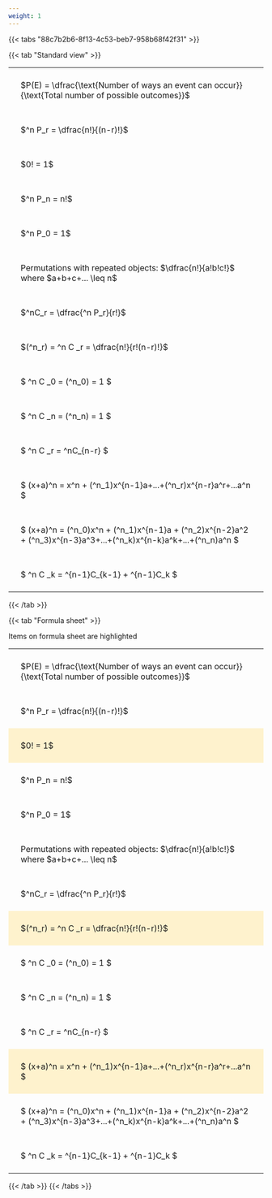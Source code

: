 ```yaml
---
weight: 1
---
```


{{< tabs "88c7b2b6-8f13-4c53-beb7-958b68f42f31" >}}

{{< tab "Standard view" >}}

<style type="text/css">
#T_53f98 th.col_heading {
  text-align: left;
  font-size: 1em;
}
#T_53f98 td {
  text-align: left;
  font-size: 1em;
  padding: 1.5em;
}
</style>
<table id="T_53f98">
  <thead>
  </thead>
  <tbody>
    <tr>
      <td id="T_53f98_row0_col0" class="data row0 col0" >$P(E) = \dfrac{\text{Number of ways an event can occur}}{\text{Total number of possible outcomes}}$</td>
    </tr>
    <tr>
      <td id="T_53f98_row1_col0" class="data row1 col0" >$^n P_r = \dfrac{n!}{(n-r)!}$</td>
    </tr>
    <tr>
      <td id="T_53f98_row2_col0" class="data row2 col0" >$0! = 1$</td>
    </tr>
    <tr>
      <td id="T_53f98_row3_col0" class="data row3 col0" >$^n P_n = n!$</td>
    </tr>
    <tr>
      <td id="T_53f98_row4_col0" class="data row4 col0" >$^n P_0 = 1$</td>
    </tr>
    <tr>
      <td id="T_53f98_row5_col0" class="data row5 col0" >Permutations with repeated objects: $\dfrac{n!}{a!b!c!}$ where $a+b+c+... \leq n$</td>
    </tr>
    <tr>
      <td id="T_53f98_row6_col0" class="data row6 col0" >$^nC_r = \dfrac{^n P_r}{r!}$</td>
    </tr>
    <tr>
      <td id="T_53f98_row7_col0" class="data row7 col0" >$(^n_r) = ^n C _r = \dfrac{n!}{r!(n-r)!}$</td>
    </tr>
    <tr>
      <td id="T_53f98_row8_col0" class="data row8 col0" >$ ^n C _0 = (^n_0) = 1 $</td>
    </tr>
    <tr>
      <td id="T_53f98_row9_col0" class="data row9 col0" >$ ^n C _n = (^n_n) = 1 $</td>
    </tr>
    <tr>
      <td id="T_53f98_row10_col0" class="data row10 col0" >$ ^n C _r = ^nC_{n-r} $</td>
    </tr>
    <tr>
      <td id="T_53f98_row11_col0" class="data row11 col0" >$ (x+a)^n = x^n + (^n_1)x^{n-1}a+...+(^n_r)x^{n-r}a^r+...a^n    $</td>
    </tr>
    <tr>
      <td id="T_53f98_row12_col0" class="data row12 col0" >$ (x+a)^n = (^n_0)x^n + (^n_1)x^{n-1}a + (^n_2)x^{n-2}a^2 + (^n_3)x^{n-3}a^3+...+(^n_k)x^{n-k}a^k+...+(^n_n)a^n $</td>
    </tr>
    <tr>
      <td id="T_53f98_row13_col0" class="data row13 col0" >$ ^n C _k = ^{n-1}C_{k-1} + ^{n-1}C_k $</td>
    </tr>
  </tbody>
</table>
{{< /tab >}}

{{< tab "Formula sheet" >}}

Items on formula sheet are highlighted 
<br>
<style type="text/css">
#T_3ab85 th.col_heading {
  text-align: left;
  font-size: 1em;
}
#T_3ab85 td {
  text-align: left;
  font-size: 1em;
  padding: 1.5em;
}
#T_3ab85_row0_col0, #T_3ab85_row1_col0, #T_3ab85_row3_col0, #T_3ab85_row4_col0, #T_3ab85_row5_col0, #T_3ab85_row6_col0, #T_3ab85_row8_col0, #T_3ab85_row9_col0, #T_3ab85_row10_col0, #T_3ab85_row12_col0, #T_3ab85_row13_col0 {
  background-color: rgba(0,0,0,0);
}
#T_3ab85_row2_col0, #T_3ab85_row7_col0, #T_3ab85_row11_col0 {
  background-color: rgba(255,194,10, 0.2);
}
</style>
<table id="T_3ab85">
  <thead>
  </thead>
  <tbody>
    <tr>
      <td id="T_3ab85_row0_col0" class="data row0 col0" >$P(E) = \dfrac{\text{Number of ways an event can occur}}{\text{Total number of possible outcomes}}$</td>
    </tr>
    <tr>
      <td id="T_3ab85_row1_col0" class="data row1 col0" >$^n P_r = \dfrac{n!}{(n-r)!}$</td>
    </tr>
    <tr>
      <td id="T_3ab85_row2_col0" class="data row2 col0" >$0! = 1$</td>
    </tr>
    <tr>
      <td id="T_3ab85_row3_col0" class="data row3 col0" >$^n P_n = n!$</td>
    </tr>
    <tr>
      <td id="T_3ab85_row4_col0" class="data row4 col0" >$^n P_0 = 1$</td>
    </tr>
    <tr>
      <td id="T_3ab85_row5_col0" class="data row5 col0" >Permutations with repeated objects: $\dfrac{n!}{a!b!c!}$ where $a+b+c+... \leq n$</td>
    </tr>
    <tr>
      <td id="T_3ab85_row6_col0" class="data row6 col0" >$^nC_r = \dfrac{^n P_r}{r!}$</td>
    </tr>
    <tr>
      <td id="T_3ab85_row7_col0" class="data row7 col0" >$(^n_r) = ^n C _r = \dfrac{n!}{r!(n-r)!}$</td>
    </tr>
    <tr>
      <td id="T_3ab85_row8_col0" class="data row8 col0" >$ ^n C _0 = (^n_0) = 1 $</td>
    </tr>
    <tr>
      <td id="T_3ab85_row9_col0" class="data row9 col0" >$ ^n C _n = (^n_n) = 1 $</td>
    </tr>
    <tr>
      <td id="T_3ab85_row10_col0" class="data row10 col0" >$ ^n C _r = ^nC_{n-r} $</td>
    </tr>
    <tr>
      <td id="T_3ab85_row11_col0" class="data row11 col0" >$ (x+a)^n = x^n + (^n_1)x^{n-1}a+...+(^n_r)x^{n-r}a^r+...a^n    $</td>
    </tr>
    <tr>
      <td id="T_3ab85_row12_col0" class="data row12 col0" >$ (x+a)^n = (^n_0)x^n + (^n_1)x^{n-1}a + (^n_2)x^{n-2}a^2 + (^n_3)x^{n-3}a^3+...+(^n_k)x^{n-k}a^k+...+(^n_n)a^n $</td>
    </tr>
    <tr>
      <td id="T_3ab85_row13_col0" class="data row13 col0" >$ ^n C _k = ^{n-1}C_{k-1} + ^{n-1}C_k $</td>
    </tr>
  </tbody>
</table>
{{< /tab >}}
{{< /tabs >}}